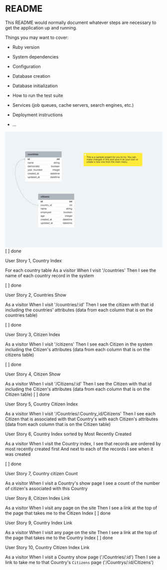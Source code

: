# README

This README would normally document whatever steps are necessary to get the
application up and running.

Things you may want to cover:

* Ruby version

* System dependencies

* Configuration

* Database creation

* Database initialization

* How to run the test suite

* Services (job queues, cache servers, search engines, etc.)

* Deployment instructions

* ...

![](./israel.png)
[ ] done

User Story 1, Country Index 

For each country table
As a visitor
When I visit '/countries'
Then I see the name of each country record in the system

[ ] done

User Story 2, Countries Show 

As a visitor
When I visit '/countries/:id'
Then I see the citizen with that id including the countries' attributes
(data from each column that is on the countries table)

[ ] done

User Story 3, Citizen Index 

As a visitor
When I visit '/citizens'
Then I see each Citizen in the system including the Citizen's attributes
(data from each column that is on the citizens table)

[ ] done

User Story 4, Citizen Show 

As a visitor
When I visit '/Citizens/:id'
Then I see the Citizen with that id including the Citizen's attributes
(data from each column that is on the Citizen table)
[ ] done

User Story 5, Country Citizen Index 

As a visitor
When I visit '/Countries/:Country_id/Citizens'
Then I see each Citizen that is associated with that Country's with each Citizen's attributes
(data from each column that is on the Citizen table)

User Story 6, Country Index sorted by Most Recently Created 

As a visitor
When I visit the Country index,
I see that records are ordered by most recently created first
And next to each of the records I see when it was created

[ ] done

User Story 7, Country citizen Count

As a visitor
When I visit a Country's show page
I see a count of the number of citizen's associated with this Country

User Story 8, Citizen Index Link

As a visitor
When I visit any page on the site
Then I see a link at the top of the page that takes me to the Citizen Index
[ ] done

User Story 9, Country Index Link

As a visitor
When I visit any page on the site
Then I see a link at the top of the page that takes me to the Country Index
[ ] done

User Story 10, Country Citizen Index Link

As a visitor
When I visit a Country show page ('/Countries/:id')
Then I see a link to take me to that Country's `Citizens` page ('/Countrys/:id/Citizens')